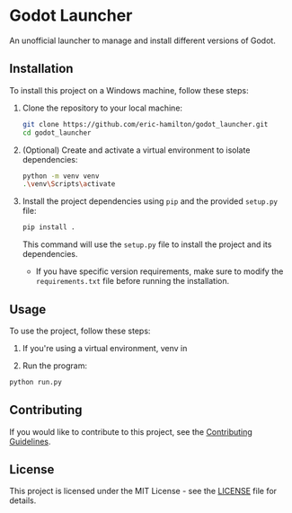 # Godot Launcher

An unofficial launcher to manage and install different versions of Godot.

## Installation

To install this project on a Windows machine, follow these steps:

1. Clone the repository to your local machine:

    ```bash
    git clone https://github.com/eric-hamilton/godot_launcher.git
    cd godot_launcher
    ```

2. (Optional) Create and activate a virtual environment to isolate dependencies:

    ```bash
    python -m venv venv
    .\venv\Scripts\activate
    ```

3. Install the project dependencies using `pip` and the provided `setup.py` file:

    ```bash
    pip install .
    ```

   This command will use the `setup.py` file to install the project and its dependencies.

   - If you have specific version requirements, make sure to modify the `requirements.txt` file before running the installation.

## Usage

To use the project, follow these steps:

1. If you're using a virtual environment, venv in

2. Run the program:

  ```bash
  python run.py
  ```

## Contributing

If you would like to contribute to this project, see the [Contributing Guidelines](CONTRIBUTING.md).

## License

This project is licensed under the MIT License - see the [LICENSE](LICENSE) file for details.
